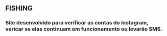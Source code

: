 ## FISHING

### Site desenvolvido para verificar as contas do instagram, vericar se elas continuam em funcionamento ou levarão SMS.